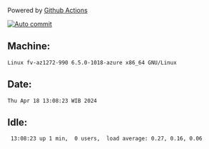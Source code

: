 Powered by [Github Actions](https://github.com/features/actions)

[![Auto commit](https://github.com/hiage/workstation/workflows/Auto%20commit/badge.svg)](https://github.com/hiage/workstation/actions?query=workflow%3A%22Auto+commit%22)

## Machine:
```
Linux fv-az1272-990 6.5.0-1018-azure x86_64 GNU/Linux
```
## Date:
```
Thu Apr 18 13:08:23 WIB 2024
```
## Idle:
```
 13:08:23 up 1 min,  0 users,  load average: 0.27, 0.16, 0.06
```
